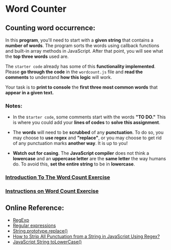 # Word Counter

## Counting word occurrence:

In this **program**, you'll need to start with a **given string** that contains a **number of words**. The program sorts the words using callback functions and built-in array methods in JavaScript. After that point, you will see what the **top three words** used are.

The ```starter code``` already has some of this **functionality implemented**. Please **go through the code** in the ```wordcount.js``` file and **read the comments** to understand **how this logic** will work.

Your task is to **print to console** the **first three most common words** that **appear in a given text.**

### Notes:

* In the s```tarter code```, some comments start with the words **"TO DO."** This is where you could add your **lines of codes** to **solve this assignment**.

* The **words** will need to be **scrubbed** of any **punctuation**. To do so, you may choose to **use regex** and **"replace"**, or you may choose to get rid of any punctuation marks **another way**. It is up to you!

* **Watch out for casing**. The **JavaScript compiler** does not think a **lowercase** and an **uppercase letter** are the **same letter** the way humans do. To avoid this, **set the entire string** to be in **lowercase**.

### [Introduction To The Word Count Exercise](/ReadMe_Notes/Introduction%20To%20The%20Word%20Count%20Exercise.md)

### [Instructions on Word Count Exercise](/ReadMe_Notes/Word%20Count%20Exercise.md)

## Online Reference:

* [RegExp](https://developer.mozilla.org/en-US/docs/Web/JavaScript/Reference/Global_Objects/RegExp)
* [Regular expressions](https://developer.mozilla.org/en-US/docs/Web/JavaScript/Guide/Regular_Expressions)
* [String.prototype.replace()](https://developer.mozilla.org/en-US/docs/Web/JavaScript/Reference/Global_Objects/String/replace)
* [How to Strip All Punctuation from a String in JavaScript Using Regex?](https://javascript.plainenglish.io/how-to-strip-all-punctuation-from-a-string-in-javascript-using-regex-99c6857790d1)
* [JavaScript String toLowerCase()](https://www.w3schools.com/jsref/jsref_tolowercase.asp)